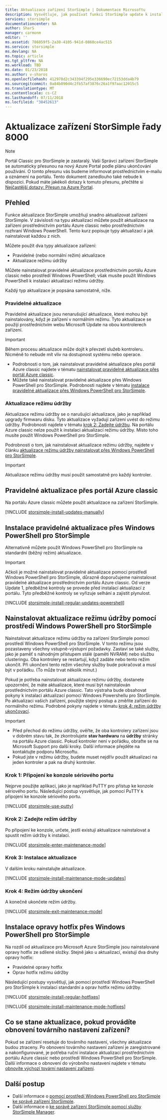 ```yaml
---
title: Aktualizace zařízení StorSimple | Dokumentace Microsoftu
description: Vysvětluje, jak používat funkci StorSimple update k instalaci aktualizací režimu běžných a údržba a opravy hotfix.
services: storsimple
documentationcenter: NA
author: SharS
manager: carmonm
editor: ''
ms.assetid: 786059f5-2a38-4105-941d-0860ce4ac515
ms.service: storsimple
ms.devlang: NA
ms.topic: article
ms.tgt_pltfrm: NA
ms.workload: TBD
ms.date: 01/23/2018
ms.author: v-sharos
ms.openlocfilehash: 412978d2c343394f295e336690ec72153dda4b79
ms.sourcegitcommit: 0a84b090d4c2fb57af3876c26a1f97aac12015c5
ms.translationtype: MT
ms.contentlocale: cs-CZ
ms.lasthandoff: 07/11/2018
ms.locfileid: "38452613"
---
```

# <a name="update-your-storsimple-8000-series-device"></a>Aktualizace zařízení StorSimple řady 8000
> [!NOTE]
> Portál Classic pro StorSimple je zastaralý. Vaši Správci zařízení StorSimple se automaticky přesunou na nový Azure Portal podle plánu ukončování používání. O tomto přesunu vás budeme informovat prostřednictvím e-mailu a oznámení na portálu. Tento dokument zanedlouho také nebude k dispozici. Pokud máte jakékoli dotazy k tomuto přesunu, přečtěte si [Nejčastější dotazy: Přesun na Azure Portal](storsimple-8000-move-azure-portal-faq.md).

## <a name="overview"></a>Přehled
Funkce aktualizace StorSimple umožňují snadno aktualizovat zařízení StorSimple. V závislosti na typu aktualizací můžete použít aktualizace na zařízení prostřednictvím portálu Azure classic nebo prostřednictvím rozhraní Windows PowerShell. Tento kurz popisuje typy aktualizací a jak nainstalovat každou z nich.

Můžete použít dva typy aktualizace zařízení: 

* Pravidelné (nebo normální režim) aktualizace
* Aktualizace režimu údržby

Můžete nainstalovat pravidelné aktualizace prostřednictvím portálu Azure classic nebo prostředí Windows PowerShell; však musíte použít Windows PowerShell k instalaci aktualizací režimu údržby. 

Každý typ aktualizace je popsána samostatně, níže.

### <a name="regular-updates"></a>Pravidelné aktualizace
Pravidelné aktualizace jsou nenarušující aktualizace, které mohou být nainstalovány, když je zařízení v normálním režimu. Tyto aktualizace se použijí prostřednictvím webu Microsoft Update na obou kontrolerech zařízení. 

> [!IMPORTANT]
> Během procesu aktualizace může dojít k převzetí služeb kontroleru. Nicméně to nebude mít vliv na dostupnost systému nebo operace.
> 
> 

* Podrobnosti o tom, jak nainstalovat pravidelné aktualizace přes portál Azure classic najdete v tématu [nainstalovat pravidelné aktualizace přes portál Azure classic](#install-regular-updates-via-the-azure-classic-portal).
* Můžete také nainstalovat pravidelné aktualizace přes Windows PowerShell pro StorSimple. Podrobnosti najdete v tématu [instalace pravidelné aktualizace přes Windows PowerShell pro StorSimple](#install-regular-updates-via-windows-powershell-for-storsimple).

### <a name="maintenance-mode-updates"></a>Aktualizace režimu údržby
Aktualizace režimu údržby se o narušující aktualizace, jako je například upgrady firmwaru disku. Tyto aktualizace vyžadují zařízení uvést do režimu údržby. Podrobnosti najdete v tématu [krok 2: Zadejte údržbu](#step2). Na portálu Azure classic nelze použít k instalaci aktualizací režimu údržby. Místo toho musíte použít Windows PowerShell pro StorSimple. 

Podrobnosti o tom, jak nainstalovat aktualizace režimu údržby, najdete v článku [aktualizace režimu údržby nainstalovat přes Windows PowerShell pro StorSimple](#install-maintenance-mode-updates-via-windows-powershell-for-storsimple).

> [!IMPORTANT]
> Aktualizace režimu údržby musí použít samostatně pro každý kontroler. 
> 
> 

## <a name="install-regular-updates-via-the-azure-classic-portal"></a>Pravidelné aktualizace přes portál Azure classic
Na portálu Azure classic můžete použít aktualizace na zařízení StorSimple.

[!INCLUDE [storsimple-install-updates-manually](../../includes/storsimple-install-updates-manually.md)]

## <a name="install-regular-updates-via-windows-powershell-for-storsimple"></a>Instalace pravidelné aktualizace přes Windows PowerShell pro StorSimple
Alternativně můžete použít Windows PowerShell pro StorSimple na standardní (běžný režim) aktualizace.

> [!IMPORTANT]
> Ačkoli je možné nainstalovat pravidelné aktualizace pomocí prostředí Windows PowerShell pro StorSimple, důrazně doporučujeme nainstalovat pravidelné aktualizace prostřednictvím portálu Azure classic. Od verze Update 1, předběžné kontroly se provede před instalací aktualizací z portálu. Tyto předběžné kontroly se vyřizuje selhání a zajistit plynulost. 
> 
> 

[!INCLUDE [storsimple-install-regular-updates-powershell](../../includes/storsimple-install-regular-updates-powershell.md)]

## <a name="install-maintenance-mode-updates-via-windows-powershell-for-storsimple"></a>Nainstalovat aktualizace režimu údržby pomocí prostředí Windows PowerShell pro StorSimple
Nainstalovat aktualizace režimu údržby na zařízení StorSimple pomocí prostředí Windows PowerShell pro StorSimple. V tomto režimu jsou pozastaveny všechny vstupně-výstupní požadavky. Zastaví se také služby, jako je paměť s náhodným přístupem stálé (paměti NVRAM) nebo službu clusteringu. Oba kontrolery se restartují, když zadáte nebo tento režim ukončit. Při ukončení tento režim všechny služby bude pokračovat a musí být v pořádku. (To může trvat několik minut.)

Pokud je potřeba nainstalovat aktualizace režimu údržby, dostanete upozornění, že máte aktualizace, které musí být nainstalován prostřednictvím portálu Azure classic. Tato výstraha bude obsahovat pokyny k instalaci aktualizací pomocí Windows Powershellu pro StorSimple. Po aktualizaci vašich zařízení, použijte stejný postup a změňte zařízení do normálního režimu. Podrobné pokyny najdete v tématu [krok 4: režim údržby ukončovací](#step4).

> [!IMPORTANT]
> * Před přechod do režimu údržby, ověřte, že oba kontrolery zařízení jsou v dobrém stavu tak, že zkontrolujete **stav hardwaru** na **údržby** stránky na portálu Azure classic. Pokud kontroler není v pořádku, obraťte se na Microsoft Support pro další kroky. Další informace přejděte na kontaktujte podporu Microsoftu. 
> * Pokud jste v režimu údržby, budete muset nejdřív použít aktualizaci na jeden kontroler a pak na druhý kontroler.
> 
> 

### <a name="step-1-connect-to-the-serial-console-a-namestep1"></a>Krok 1: Připojení ke konzole sériového portu <a name="step1">
Nejprve použijte aplikaci, jako je například PuTTY pro přístup ke konzole sériového portu. Následující postup vysvětluje, jak pomocí PuTTY k připojení ke konzole sériového portu.

[!INCLUDE [storsimple-use-putty](../../includes/storsimple-use-putty.md)]

### <a name="step-2-enter-maintenance-mode-a-namestep2"></a>Krok 2: Zadejte režim údržby <a name="step2">
Po připojení ke konzole, určete, jestli existují aktualizace nainstalovat a spustit režim údržby k instalaci.

[!INCLUDE [storsimple-enter-maintenance-mode](../../includes/storsimple-enter-maintenance-mode.md)]

### <a name="step-3-install-your-updates-a-namestep3"></a>Krok 3: Instalace aktualizace <a name="step3">
V dalším kroku nainstalujte aktualizace.

[!INCLUDE [storsimple-install-maintenance-mode-updates](../../includes/storsimple-install-maintenance-mode-updates.md)]

### <a name="step-4-exit-maintenance-mode-a-namestep4"></a>Krok 4: Režim údržby ukončení <a name="step4">
A konečně ukončete režim údržby.

[!INCLUDE [storsimple-exit-maintenance-mode](../../includes/storsimple-exit-maintenance-mode.md)]

## <a name="install-hotfixes-via-windows-powershell-for-storsimple"></a>Instalace opravy hotfix přes Windows PowerShell pro StorSimple
Na rozdíl od aktualizace pro Microsoft Azure StorSimple jsou nainstalované opravy hotfix ze sdílené složky. Stejně jako u aktualizací, existují dva druhy opravy hotfix: 

* Pravidelné opravy hotfix 
* Oprav hotfix režimu údržby  

Následující postupy vysvětlují, jak pomocí prostředí Windows PowerShell pro StorSimple k instalaci standardní a oprav hotfix režimu údržby.

[!INCLUDE [storsimple-install-regular-hotfixes](../../includes/storsimple-install-regular-hotfixes.md)]

[!INCLUDE [storsimple-install-maintenance-mode-hotfixes](../../includes/storsimple-install-maintenance-mode-hotfixes.md)]

## <a name="what-happens-to-updates-if-you-perform-a-factory-reset-of-the-device"></a>Co se stane aktualizace, pokud provádíte obnovení továrního nastavení zařízení?
Pokud se zařízení resetuje do továrního nastavení, všechny aktualizace budou ztraceny. Po obnovení továrního nastavení zařízení je zaregistrované a nakonfigurované, je potřeba ruční instalace aktualizací prostřednictvím portálu Azure classic nebo prostředí Windows PowerShell pro StorSimple. Další informace o obnovení do výrobního nastavení najdete v tématu [obnovíte výchozí tovární nastavení zařízení](storsimple-8000-manage-device-controller.md#reset-the-device-to-factory-default-settings).

## <a name="next-steps"></a>Další postup
* Další informace o [pomocí prostředí Windows PowerShell pro StorSimple ke správě zařízení StorSimple](storsimple-windows-powershell-administration.md).
* Další informace o [ke správě zařízení StorSimple pomocí služby StorSimple Manager](storsimple-manager-service-administration.md).

